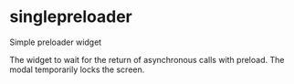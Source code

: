 # singlepreloader

Simple preloader widget

The widget to wait for the return of asynchronous calls with preload. The modal temporarily locks the screen.
